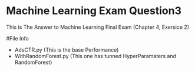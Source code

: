 # Machine Learning Exam Question3
This is The Answer to Machine Learning Final Exam (Chapter 4, Exersice 2)

#File Info
- AdsCTR.py (This is the base Performance)
- WithRandomForest.py (This one has tunned HyperParamaters and RandomForest)
